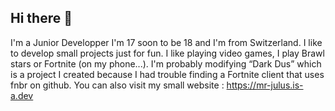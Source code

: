 ## Hi there 👋

I'm a Junior Developper
I'm 17 soon to be 18 and I'm from Switzerland.
I like to develop small projects just for fun.
I like playing video games, I play Brawl stars or Fortnite (on my phone...).
I'm probably modifying “Dark Dus” which is a project I created because I had trouble finding a Fortnite client that uses fnbr on github.
You can also visit my small website : https://mr-julus.is-a.dev
